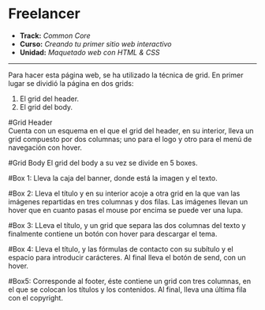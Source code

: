 # Freelancer

* **Track:** _Common Core_
* **Curso:** _Creando tu primer sitio web interactivo_
* **Unidad:** _Maquetado web con HTML & CSS_

***

Para hacer esta página web, se ha utilizado la técnica de grid.  En primer lugar se dividió la página en dos grids: 
1. El grid del header. 
2. El grid del body.  

#Grid Header  
Cuenta con un esquema en el que el grid del header, en su interior, lleva un grid compuesto por dos columnas; uno para el logo y otro para el menú de navegación con hover.

#Grid Body 
El grid del body a su vez se divide en 5 boxes. 

  #Box 1:
  Lleva la caja del banner, donde está la imagen y el texto. 

  #Box 2:
  Lleva el título y en su interior acoje a otra grid en la que van las imágenes repartidas en tres columnas y dos filas. Las imágenes llevan un hover que en cuanto pasas el mouse por encima se puede ver una lupa. 

  #Box 3: 
  LLeva el título, y un grid que separa las dos columnas del texto y finalmente contiene un botón con hover para descargar el tema. 

  #Box 4: 
  Lleva el título, y las fórmulas de contacto con su subítulo y el espacio para introducir carácteres. Al final lleva el botón de send, con un hover.

  #Box5:
  Corresponde al footer, éste contiene un grid con tres columnas, en el que se colocan los títulos y los contenidos. Al final, lleva una última fila con el copyright. 